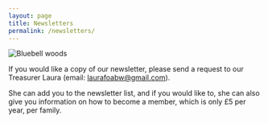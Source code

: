 ```yaml
---
layout: page
title: Newsletters
permalink: /newsletters/
---
```


![Bluebell woods](uploads/2015/11/IMG_0758-640x427.jpg)


If you would like a copy of our newsletter, please send a request to our 
Treasurer Laura (email: laurafoabw@gmail.com). 

She can add you to the newsletter list, and if you would like to, she can also give you information on how to become a member, which is only £5 per year, per family.



